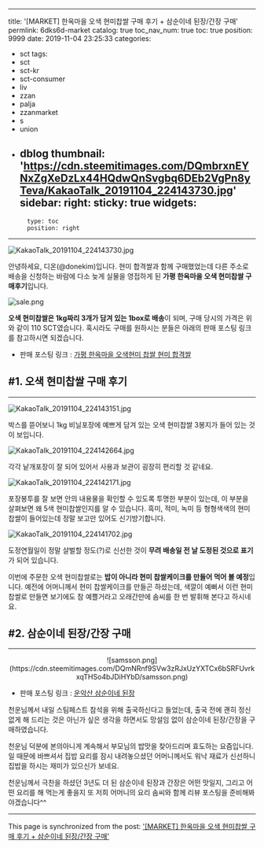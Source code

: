 
---
title: '[MARKET] 한옥마을 오색 현미찹쌀 구매 후기 + 삼순이네 된장/간장 구매'
permlink: 6dks6d-market
catalog: true
toc_nav_num: true
toc: true
position: 9999
date: 2019-11-04 23:25:33
categories:
- sct
tags:
- sct
- sct-kr
- sct-consumer
- liv
- zzan
- palja
- zzanmarket
- s
- union
- dblog
thumbnail: 'https://cdn.steemitimages.com/DQmbrxnEYNxZgXeDzLx44HQdwQnSvgbq6DEb2VgPn8yTeva/KakaoTalk_20191104_224143730.jpg'
sidebar:
    right:
        sticky: true
widgets:
    -
        type: toc
        position: right
---


![KakaoTalk_20191104_224143730.jpg](https://cdn.steemitimages.com/DQmbrxnEYNxZgXeDzLx44HQdwQnSvgbq6DEb2VgPn8yTeva/KakaoTalk_20191104_224143730.jpg)

안녕하세요, 디온(@donekim)입니다. 현미 합격쌀과 함께 구매했었는데 다른 주소로 배송을 신청하는 바람에 다소 늦게 실물을 영접하게 된 **가평 한옥마을 오색 현미찹쌀 구매후기**입니다. 

![sale.png](https://cdn.steemitimages.com/DQmXMhpjLK3rGHi4Aqf8XuSVjQ8RVU87R4LBRVPr8dSTkje/sale.png)

**오색 현미찹쌀은 1kg짜리 3개가 담겨 있는 1box로 배송**이 되며, 구매 당시의 가격은 위와 같이 110 SCT였습니다. 혹시라도 구매를 원하시는 분들은 아래의 판매 포스팅 링크를 참고하시면 되겠습니다. 

- 판매 포스팅 링크 : [가평 한옥마을 오색현미 찹쌀 현미 합격쌀](https://www.steemzzang.com/zzan/@palja/4mkrjc)


## #1. 오색 현미찹쌀 구매 후기
---
![KakaoTalk_20191104_224143151.jpg](https://cdn.steemitimages.com/DQmTKQgLW27gz4Rs6C97WYUGp146bbMXxaX7xwqgNWbZCNi/KakaoTalk_20191104_224143151.jpg)

박스를 뜯어보니 1kg 비닐포장에 예쁘게 담겨 있는 오색 현미찹쌀 3봉지가 들어 있는 것이 보입니다. 

![KakaoTalk_20191104_224142664.jpg](https://cdn.steemitimages.com/DQmbbaZGo51RrYYNbjHEAmuYUnxx5AVfXst8ew9vGyQDEGv/KakaoTalk_20191104_224142664.jpg)

각각 낱개포장이 잘 되어 있어서 사용과 보관이 굉장히 편리할 것 같네요.

![KakaoTalk_20191104_224142171.jpg](https://cdn.steemitimages.com/DQmU1e4PBML944bYQ2CV9mE5i1XLovB5yoHLX5b5XKwWsbk/KakaoTalk_20191104_224142171.jpg)

포장봉투를 잘 보면 안의 내용물을 확인할 수 있도록 투명한 부분이 있는데, 이 부분을 살펴보면 왜 5색 현미찹쌀인지를 알 수 있습니다. 흑미, 적미, 녹미 등 형형색색의 현미찹쌀이 들어있는데 정말 보고만 있어도 신기방기합니다.


![KakaoTalk_20191104_224141702.jpg](https://cdn.steemitimages.com/DQmewAx1jQBfLk9wDyRuSzGyVsFMcor5So55n9VzcrzsC5r/KakaoTalk_20191104_224141702.jpg)

도정연월일이 정말 살벌할 정도(?)로 신선한 것이 **무려 배송일 전 날 도정된 것으로 표기**가 되어 있습니다. 

이번에 주문한 오색 현미찹쌀로는 **밥이 아니라 현미 찹쌀케이크를 만들어 먹어 볼 예정**입니다. 예전에 어머니께서 현미 찹쌀케이크를 만들곤 하셨는데, 색깔이 예뻐서 이런 현미찹쌀로 만들면 보기에도 참 예쁠거라고 오래간만에 솜씨를 한 번 발휘해 본다고 하시네요. 


## #2. 삼순이네 된장/간장 구매
---
<center>![samsson.png](https://cdn.steemitimages.com/DQmNRnf9SVw3zRJxUzYXTCx6bSRFUvrkxqTHSo4bJDiHYbD/samsson.png)</center>


- 판매 포스팅 링크 : [운악산 삼순이네 된장](https://www.steemzzang.com/zzan/@palja/5sfjy1)

천운님께서 내일 스팀페스트 참석을 위해 출국하신다고 들었는데, 출국 전에 괜히 정신없게 해 드리는 것은 아닌가 싶은 생각을 하면서도 망설임 없이 삼순이네 된장/간장을 구매하였습니다. 

천운님 덕분에 본의아니게 계속해서 부모님의 밥맛을 찾아드리며 효도하는 요즘입니다. 일 때문에 바쁘셔서 집밥 요리를 잠시 내려놓으셨던 어머니께서도 워낙 재료가 신선하니 집밥을 하시는 재미가 있으신가 보네요.

천운님께서 극찬을 하셨던 3년도 더 된 삼순이네 된장과 간장은 어떤 맛일지, 그리고 어떤 요리를 해 먹는게 좋을지 또 저희 어머니의 요리 솜씨와 함께 리뷰 포스팅을 준비해봐야겠습니다^^

- - -

This page is synchronized from the post: ['[MARKET] 한옥마을 오색 현미찹쌀 구매 후기 + 삼순이네 된장/간장 구매'](https://steemit.com/@donekim/6dks6d-market)
